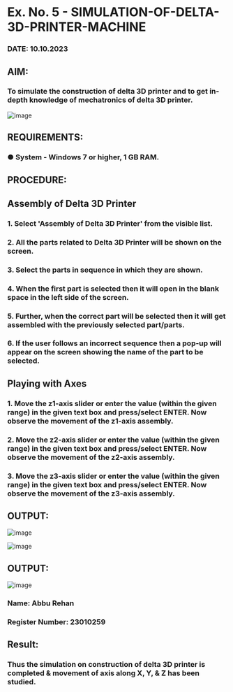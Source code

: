 # Ex. No. 5 - SIMULATION-OF-DELTA-3D-PRINTER-MACHINE

### DATE: 10.10.2023
## AIM:
### To simulate the construction of delta 3D printer and to get in-depth knowledge of mechatronics of delta 3D printer.

![image](https://github.com/Sellakumar1987/Ex.-No.-5---SIMULATION-OF-DELTA-3D-PRINTER-MACHINE/assets/113594316/c784471e-098f-456d-9c1b-e9f0ce56cc9b)

## REQUIREMENTS:
### ●	System - Windows 7 or higher, 1 GB RAM.

## PROCEDURE:

## Assembly of Delta 3D Printer
### 1.	Select 'Assembly of Delta 3D Printer' from the visible list.
### 2.	All the parts related to Delta 3D Printer will be shown on the screen.
### 3.	Select the parts in sequence in which they are shown.
### 4.	When the first part is selected then it will open in the blank space in the left side of the screen.
### 5.	Further, when the correct part will be selected then it will get assembled with the previously selected part/parts.
### 6.	If the user follows an incorrect sequence then a pop-up will appear on the screen showing the name of the part to be selected.

## Playing with Axes
### 1.	Move the z1-axis slider or enter the value (within the given range) in the given text box and press/select ENTER. Now observe the movement of the z1-axis assembly.
### 2.	Move the z2-axis slider or enter the value (within the given range) in the given text box and press/select ENTER. Now observe the movement of the z2-axis assembly.
### 3.	Move the z3-axis slider or enter the value (within the given range) in the given text box and press/select ENTER. Now observe the movement of the z3-axis assembly.

## OUTPUT:
![image](https://github.com/Abburehan/Ex.-No.-5---SIMULATION-OF-DELTA-3D-PRINTER-MACHINE/assets/138849336/88f71136-8710-4167-af50-0696049d3d82)

![image](https://github.com/Abburehan/Ex.-No.-5---SIMULATION-OF-DELTA-3D-PRINTER-MACHINE/assets/138849336/541814bc-01b8-440a-8fdd-b03eca5c408b)





## OUTPUT:
![image](https://github.com/Abburehan/Ex.-No.-5---SIMULATION-OF-DELTA-3D-PRINTER-MACHINE/assets/138849336/c72050d7-69ac-4eb0-a4af-a2f2a4367048)


### Name: Abbu Rehan
### Register Number: 23010259

## Result: 
### Thus the simulation on construction of delta 3D printer is completed & movement of axis along X, Y, & Z has been studied.
